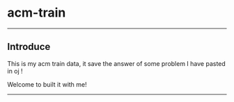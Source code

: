 # acm-train

---

## Introduce

This is my acm train data, it save the answer of some problem I have pasted in oj !

Welcome to built it with me!

---
